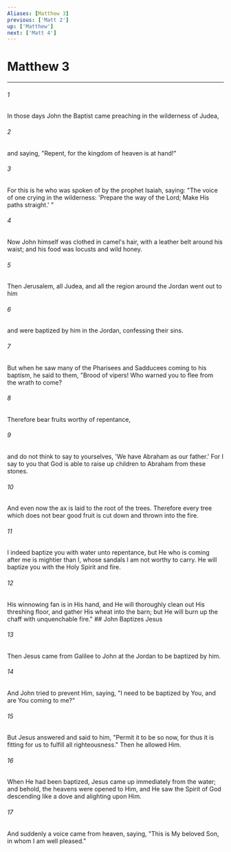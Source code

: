```yaml
---
Aliases: [Matthew 3]
previous: ['Matt 2']
up: ['Matthew']
next: ['Matt 4']
---
```

# Matthew 3

***


###### 1 
In those days John the Baptist came preaching in the wilderness of Judea, 

###### 2 
and saying, "Repent, for the kingdom of heaven is at hand!" 

###### 3 
For this is he who was spoken of by the prophet Isaiah, saying: "The voice of one crying in the wilderness: 'Prepare the way of the Lord; Make His paths straight.' " 

###### 4 
Now John himself was clothed in camel's hair, with a leather belt around his waist; and his food was locusts and wild honey. 

###### 5 
Then Jerusalem, all Judea, and all the region around the Jordan went out to him 

###### 6 
and were baptized by him in the Jordan, confessing their sins. 

###### 7 
But when he saw many of the Pharisees and Sadducees coming to his baptism, he said to them, "Brood of vipers! Who warned you to flee from the wrath to come? 

###### 8 
Therefore bear fruits worthy of repentance, 

###### 9 
and do not think to say to yourselves, 'We have Abraham as our father.' For I say to you that God is able to raise up children to Abraham from these stones. 

###### 10 
And even now the ax is laid to the root of the trees. Therefore every tree which does not bear good fruit is cut down and thrown into the fire. 

###### 11 
I indeed baptize you with water unto repentance, but He who is coming after me is mightier than I, whose sandals I am not worthy to carry. He will baptize you with the Holy Spirit and fire. 

###### 12 
His winnowing fan is in His hand, and He will thoroughly clean out His threshing floor, and gather His wheat into the barn; but He will burn up the chaff with unquenchable fire." ## John Baptizes Jesus 

###### 13 
Then Jesus came from Galilee to John at the Jordan to be baptized by him. 

###### 14 
And John tried to prevent Him, saying, "I need to be baptized by You, and are You coming to me?" 

###### 15 
But Jesus answered and said to him, "Permit it to be so now, for thus it is fitting for us to fulfill all righteousness." Then he allowed Him. 

###### 16 
When He had been baptized, Jesus came up immediately from the water; and behold, the heavens were opened to Him, and He saw the Spirit of God descending like a dove and alighting upon Him. 

###### 17 
And suddenly a voice came from heaven, saying, "This is My beloved Son, in whom I am well pleased."

